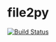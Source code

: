 file2py
======
[![Build Status](https://travis-ci.org/kAlmAcetA/file2py.png?branch=master)](https://travis-ci.org/kAlmAcetA/file2py)
